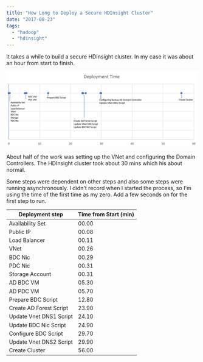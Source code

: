 ```yaml
---
title: "How Long to Deploy a Secure HDInsight Cluster"
date: "2017-08-23"
tags: 
  - "hadoop"
  - "hdinsight"
---
```


It takes a while to build a secure HDInsight cluster. In my case it was about an hour from start to finish.

![SecureClusterDeployment](images/secureclusterdeployment.jpg)

About half of the work was setting up the VNet and configuring the Domain Controllers. The HDInsight cluster took about 30 mins which his about normal.

Some steps were dependent on other steps and also some steps were running asynchronously. I didn't record when I started the process, so I'm using the time of the first time as my zero. Add a few seconds on for the first step to run.

| Deployment step | Time from Start (min) |
| --- | --- |
| Availability Set | 00.00 |
| Public IP | 00.08 |
| Load Balancer | 00.11 |
| VNet | 00.26 |
| BDC Nic | 00.29 |
| PDC Nic | 00.31 |
| Storage Account | 00.31 |
| AD BDC VM | 05.30 |
| AD PDC VM | 05.70 |
| Prepare BDC Script | 12.80 |
| Create AD Forest Script | 23.90 |
| Update Vnet DNS1 Script | 24.10 |
| Update BDC Nic Script | 24.90 |
| Configure BDC Script | 29.70 |
| Update Vnet DNS2 Script | 29.90 |
| Create Cluster | 56.00 |
